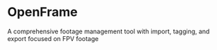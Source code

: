 # OpenFrame
A comprehensive footage management tool with import, tagging, and export focused on FPV footage

